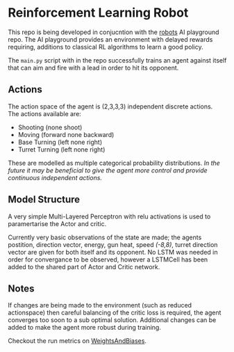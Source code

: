 # Reinforcement Learning Robot

This repo is being developed in conjucntion with the [robots](https://github.com/jchacks/robots) AI playground repo.
The AI playground provides an environment with delayed rewards requiring, additions to classical RL algorithms to learn a good policy.

The `main.py` script with in the repo successfully trains an agent against itself that can aim and fire with a lead in order to hit its opponent.

## Actions

The action space of the agent is (2,3,3,3) independent discrete actions.  
The actions available are:
* Shooting (none shoot)
* Moving (forward none backward)
* Base Turning (left none right)
* Turret Turning (left none right)

These are modelled as multiple categorical probability distributions.
_In the future it may be beneficial to give the agent more control and provide continuous independent actions._

## Model Structure

A very simple Multi-Layered Perceptron with relu activations is used to paramertarise the Actor and critic.  

Currently very basic observations of the state are made; the agents postition, direction vector, energy, gun heat, speed _(-8,8)_, turret direction vector are given for both itself and its opponent.  No LSTM was needed in order for convergance to be observed, however a LSTMCell has been added to the shared part of Actor and Critic network. 

## Notes

If changes are being made to the environment (such as reduced actionspace) then careful balancing of the critic loss is required, the agent converges too soon to a sub optimal solution.  Additional changes can be added to make the agent more robust during training. 

Checkout the run metrics on [WeightsAndBiases](https://wandb.ai/jchacks/robots_rl).



